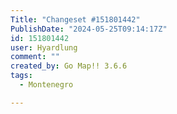 ```yaml
---
Title: "Changeset #151801442"
PublishDate: "2024-05-25T09:14:17Z"
id: 151801442
user: Hyardlung
comment: ""
created_by: Go Map!! 3.6.6
tags:
  - Montenegro

---
```

